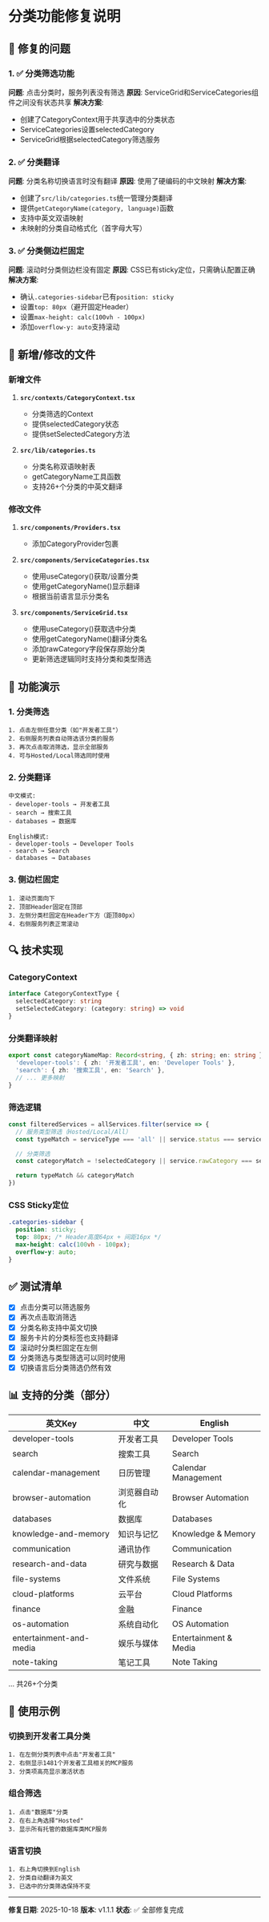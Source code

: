 # 分类功能修复说明

## 🔧 修复的问题

### 1. ✅ 分类筛选功能
**问题**: 点击分类时，服务列表没有筛选
**原因**: ServiceGrid和ServiceCategories组件之间没有状态共享
**解决方案**:
- 创建了CategoryContext用于共享选中的分类状态
- ServiceCategories设置selectedCategory
- ServiceGrid根据selectedCategory筛选服务

### 2. ✅ 分类翻译
**问题**: 分类名称切换语言时没有翻译
**原因**: 使用了硬编码的中文映射
**解决方案**:
- 创建了`src/lib/categories.ts`统一管理分类翻译
- 提供`getCategoryName(category, language)`函数
- 支持中英文双语映射
- 未映射的分类自动格式化（首字母大写）

### 3. ✅ 分类侧边栏固定
**问题**: 滚动时分类侧边栏没有固定
**原因**: CSS已有sticky定位，只需确认配置正确
**解决方案**:
- 确认`.categories-sidebar`已有`position: sticky`
- 设置`top: 80px`（避开固定Header）
- 设置`max-height: calc(100vh - 100px)`
- 添加`overflow-y: auto`支持滚动

## 📁 新增/修改的文件

### 新增文件
1. **`src/contexts/CategoryContext.tsx`**
   - 分类筛选的Context
   - 提供selectedCategory状态
   - 提供setSelectedCategory方法

2. **`src/lib/categories.ts`**
   - 分类名称双语映射表
   - getCategoryName工具函数
   - 支持26+个分类的中英文翻译

### 修改文件
1. **`src/components/Providers.tsx`**
   - 添加CategoryProvider包裹

2. **`src/components/ServiceCategories.tsx`**
   - 使用useCategory()获取/设置分类
   - 使用getCategoryName()显示翻译
   - 根据当前语言显示分类名

3. **`src/components/ServiceGrid.tsx`**
   - 使用useCategory()获取选中分类
   - 使用getCategoryName()翻译分类名
   - 添加rawCategory字段保存原始分类
   - 更新筛选逻辑同时支持分类和类型筛选

## 🎯 功能演示

### 1. 分类筛选
```
1. 点击左侧任意分类（如"开发者工具"）
2. 右侧服务列表自动筛选该分类的服务
3. 再次点击取消筛选，显示全部服务
4. 可与Hosted/Local筛选同时使用
```

### 2. 分类翻译
```
中文模式:
- developer-tools → 开发者工具
- search → 搜索工具
- databases → 数据库

English模式:
- developer-tools → Developer Tools
- search → Search
- databases → Databases
```

### 3. 侧边栏固定
```
1. 滚动页面向下
2. 顶部Header固定在顶部
3. 左侧分类栏固定在Header下方（距顶80px）
4. 右侧服务列表正常滚动
```

## 🔍 技术实现

### CategoryContext
```typescript
interface CategoryContextType {
  selectedCategory: string
  setSelectedCategory: (category: string) => void
}
```

### 分类翻译映射
```typescript
export const categoryNameMap: Record<string, { zh: string; en: string }> = {
  'developer-tools': { zh: '开发者工具', en: 'Developer Tools' },
  'search': { zh: '搜索工具', en: 'Search' },
  // ... 更多映射
}
```

### 筛选逻辑
```typescript
const filteredServices = allServices.filter(service => {
  // 服务类型筛选（Hosted/Local/All）
  const typeMatch = serviceType === 'all' || service.status === serviceType

  // 分类筛选
  const categoryMatch = !selectedCategory || service.rawCategory === selectedCategory

  return typeMatch && categoryMatch
})
```

### CSS Sticky定位
```css
.categories-sidebar {
  position: sticky;
  top: 80px; /* Header高度64px + 间距16px */
  max-height: calc(100vh - 100px);
  overflow-y: auto;
}
```

## ✅ 测试清单

- [x] 点击分类可以筛选服务
- [x] 再次点击取消筛选
- [x] 分类名称支持中英文切换
- [x] 服务卡片的分类标签也支持翻译
- [x] 滚动时分类栏固定在左侧
- [x] 分类筛选与类型筛选可以同时使用
- [x] 切换语言后分类筛选仍然有效

## 📊 支持的分类（部分）

| 英文Key | 中文 | English |
|---------|------|---------|
| developer-tools | 开发者工具 | Developer Tools |
| search | 搜索工具 | Search |
| calendar-management | 日历管理 | Calendar Management |
| browser-automation | 浏览器自动化 | Browser Automation |
| databases | 数据库 | Databases |
| knowledge-and-memory | 知识与记忆 | Knowledge & Memory |
| communication | 通讯协作 | Communication |
| research-and-data | 研究与数据 | Research & Data |
| file-systems | 文件系统 | File Systems |
| cloud-platforms | 云平台 | Cloud Platforms |
| finance | 金融 | Finance |
| os-automation | 系统自动化 | OS Automation |
| entertainment-and-media | 娱乐与媒体 | Entertainment & Media |
| note-taking | 笔记工具 | Note Taking |

... 共26+个分类

## 🚀 使用示例

### 切换到开发者工具分类
```
1. 在左侧分类列表中点击"开发者工具"
2. 右侧显示1481个开发者工具相关的MCP服务
3. 分类项高亮显示激活状态
```

### 组合筛选
```
1. 点击"数据库"分类
2. 在右上角选择"Hosted"
3. 显示所有托管的数据库类MCP服务
```

### 语言切换
```
1. 右上角切换到English
2. 分类自动翻译为英文
3. 已选中的分类筛选保持不变
```

---

**修复日期**: 2025-10-18
**版本**: v1.1.1
**状态**: ✅ 全部修复完成
